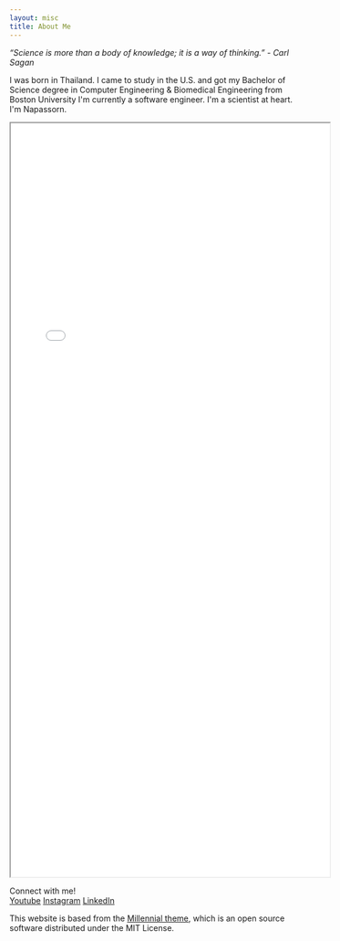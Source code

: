 ```yaml
---
layout: misc
title: About Me
---
```

*“Science is more than a body of knowledge; it is a way of thinking.” - Carl Sagan*

I was born in Thailand. I came to study in the U.S. and got my Bachelor of Science degree in Computer Engineering & Biomedical Engineering from Boston University I'm currently a software engineer. I'm a scientist at heart. I'm Napassorn.

<iframe src="{{ site.github.url }}/assets/img/CV_Lerdsudwichai.pdf" width="560" height="1320"> </iframe>

Connect with me!  
[Youtube](https://www.youtube.com/channel/UCVx7MO0W8o9ZmsivUuFKC0A)
[Instagram](https://www.instagram.com/pearysphoto/)
[LinkedIn](https://www.linkedin.com/in/napassornlerdsudwichai/)  
 

This website is based from the [Millennial theme](https://lenpaul.github.io/Millennial/), which is an open source software distributed under the MIT License.
